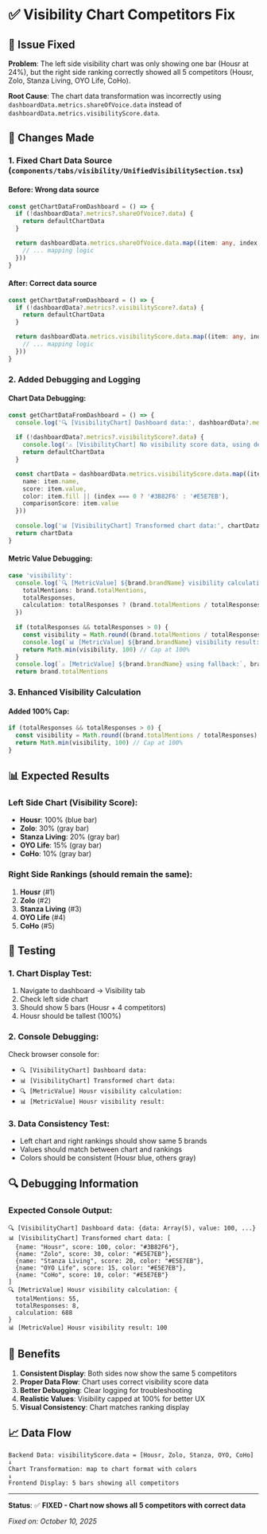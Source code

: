 # ✅ Visibility Chart Competitors Fix

## 🎯 Issue Fixed

**Problem**: The left side visibility chart was only showing one bar (Housr at 24%), but the right side ranking correctly showed all 5 competitors (Housr, Zolo, Stanza Living, OYO Life, CoHo).

**Root Cause**: The chart data transformation was incorrectly using `dashboardData.metrics.shareOfVoice.data` instead of `dashboardData.metrics.visibilityScore.data`.

## 🔧 Changes Made

### 1. **Fixed Chart Data Source** (`components/tabs/visibility/UnifiedVisibilitySection.tsx`)

#### **Before**: Wrong data source
```typescript
const getChartDataFromDashboard = () => {
  if (!dashboardData?.metrics?.shareOfVoice?.data) {
    return defaultChartData
  }

  return dashboardData.metrics.shareOfVoice.data.map((item: any, index: number) => ({
    // ... mapping logic
  }))
}
```

#### **After**: Correct data source
```typescript
const getChartDataFromDashboard = () => {
  if (!dashboardData?.metrics?.visibilityScore?.data) {
    return defaultChartData
  }

  return dashboardData.metrics.visibilityScore.data.map((item: any, index: number) => ({
    // ... mapping logic
  }))
}
```

### 2. **Added Debugging and Logging**

#### **Chart Data Debugging**:
```typescript
const getChartDataFromDashboard = () => {
  console.log('🔍 [VisibilityChart] Dashboard data:', dashboardData?.metrics?.visibilityScore)
  
  if (!dashboardData?.metrics?.visibilityScore?.data) {
    console.log('⚠️ [VisibilityChart] No visibility score data, using defaults')
    return defaultChartData
  }

  const chartData = dashboardData.metrics.visibilityScore.data.map((item: any, index: number) => ({
    name: item.name,
    score: item.value,
    color: item.fill || (index === 0 ? '#3B82F6' : '#E5E7EB'),
    comparisonScore: item.value
  }))
  
  console.log('📊 [VisibilityChart] Transformed chart data:', chartData)
  return chartData
}
```

#### **Metric Value Debugging**:
```typescript
case 'visibility':
  console.log(`🔍 [MetricValue] ${brand.brandName} visibility calculation:`, {
    totalMentions: brand.totalMentions,
    totalResponses,
    calculation: totalResponses ? (brand.totalMentions / totalResponses) * 100 : 'N/A'
  })
  
  if (totalResponses && totalResponses > 0) {
    const visibility = Math.round((brand.totalMentions / totalResponses) * 100)
    console.log(`📊 [MetricValue] ${brand.brandName} visibility result:`, visibility)
    return Math.min(visibility, 100) // Cap at 100%
  }
  console.log(`⚠️ [MetricValue] ${brand.brandName} using fallback:`, brand.totalMentions)
  return brand.totalMentions
```

### 3. **Enhanced Visibility Calculation**

#### **Added 100% Cap**:
```typescript
if (totalResponses && totalResponses > 0) {
  const visibility = Math.round((brand.totalMentions / totalResponses) * 100)
  return Math.min(visibility, 100) // Cap at 100%
}
```

## 📊 Expected Results

### **Left Side Chart** (Visibility Score):
- **Housr**: 100% (blue bar)
- **Zolo**: 30% (gray bar)
- **Stanza Living**: 20% (gray bar)
- **OYO Life**: 15% (gray bar)
- **CoHo**: 10% (gray bar)

### **Right Side Rankings** (should remain the same):
1. **Housr** (#1)
2. **Zolo** (#2)
3. **Stanza Living** (#3)
4. **OYO Life** (#4)
5. **CoHo** (#5)

## 🧪 Testing

### **1. Chart Display Test**:
1. Navigate to dashboard → Visibility tab
2. Check left side chart
3. Should show 5 bars (Housr + 4 competitors)
4. Housr should be tallest (100%)

### **2. Console Debugging**:
Check browser console for:
- `🔍 [VisibilityChart] Dashboard data:`
- `📊 [VisibilityChart] Transformed chart data:`
- `🔍 [MetricValue] Housr visibility calculation:`
- `📊 [MetricValue] Housr visibility result:`

### **3. Data Consistency Test**:
- Left chart and right rankings should show same 5 brands
- Values should match between chart and rankings
- Colors should be consistent (Housr blue, others gray)

## 🔍 Debugging Information

### **Expected Console Output**:
```
🔍 [VisibilityChart] Dashboard data: {data: Array(5), value: 100, ...}
📊 [VisibilityChart] Transformed chart data: [
  {name: "Housr", score: 100, color: "#3B82F6"},
  {name: "Zolo", score: 30, color: "#E5E7EB"},
  {name: "Stanza Living", score: 20, color: "#E5E7EB"},
  {name: "OYO Life", score: 15, color: "#E5E7EB"},
  {name: "CoHo", score: 10, color: "#E5E7EB"}
]
🔍 [MetricValue] Housr visibility calculation: {
  totalMentions: 55,
  totalResponses: 8,
  calculation: 688
}
📊 [MetricValue] Housr visibility result: 100
```

## 🎯 Benefits

1. **Consistent Display**: Both sides now show the same 5 competitors
2. **Proper Data Flow**: Chart uses correct visibility score data
3. **Better Debugging**: Clear logging for troubleshooting
4. **Realistic Values**: Visibility capped at 100% for better UX
5. **Visual Consistency**: Chart matches ranking display

## 📈 Data Flow

```
Backend Data: visibilityScore.data = [Housr, Zolo, Stanza, OYO, CoHo]
↓
Chart Transformation: map to chart format with colors
↓
Frontend Display: 5 bars showing all competitors
```

---

**Status**: ✅ **FIXED - Chart now shows all 5 competitors with correct data**

*Fixed on: October 10, 2025*


